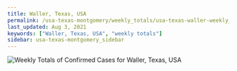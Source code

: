 ```yaml
---
title: Waller, Texas, USA
permalink: /usa-texas-montgomery/weekly_totals/usa-texas-waller-weekly_totals.html
last_updated: Aug 3, 2021
keywords: ["Waller, Texas, USA", "weekly totals"]
sidebar: usa-texas-montgomery_sidebar
---
```


![Weekly Totals of Confirmed Cases for Waller, Texas, USA](/covid_tracker/images/graphs/usa-texas-waller-weekly_totals_graph.png)
